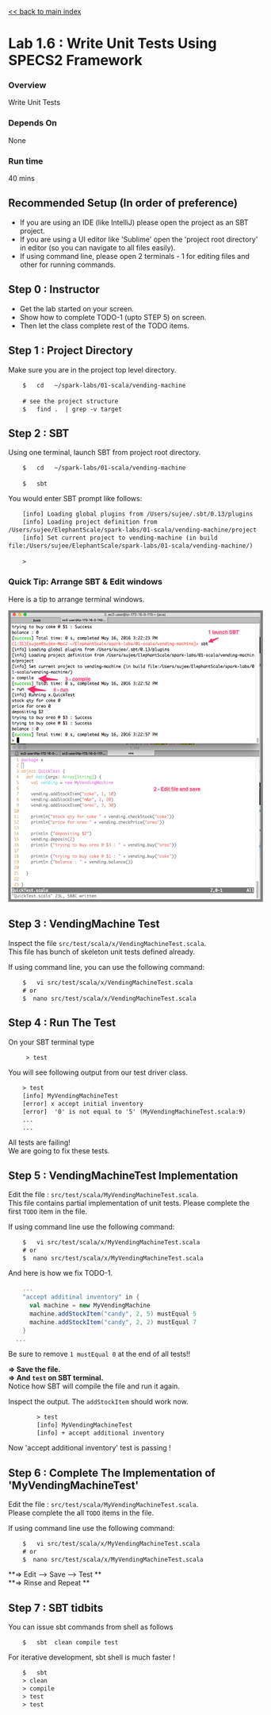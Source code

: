 <link rel='stylesheet' href='../../assets/main.css'/>

[<< back to main index](../../README.md) 

Lab 1.6 : Write Unit Tests Using SPECS2 Framework
===================================

### Overview
Write Unit Tests

### Depends On 
None

### Run time
40 mins

## Recommended Setup (In order of preference)
* If you are using an IDE (like IntelliJ)  please open the project as an SBT project.
* If you are using a UI editor like 'Sublime'  open the 'project root directory'  in editor (so you can navigate to all files easily).
* If using command line, please open 2 terminals - 1 for editing files and other for running commands.

## Step 0 : Instructor
* Get the lab started on your screen. 
* Show how to complete TODO-1 (upto STEP 5) on screen.
* Then let the class complete rest of the TODO items.


## Step 1 : Project Directory
Make sure you are in the project top level directory.

```
    $   cd   ~/spark-labs/01-scala/vending-machine

    # see the project structure
    $   find .  | grep -v target
```


## Step 2 : SBT
Using one terminal, launch SBT from project root directory.
```
    $   cd   ~/spark-labs/01-scala/vending-machine

    $   sbt

```

You would enter SBT prompt like follows:

```console
    [info] Loading global plugins from /Users/sujee/.sbt/0.13/plugins
    [info] Loading project definition from /Users/sujee/ElephantScale/spark-labs/01-scala/vending-machine/project
    [info] Set current project to vending-machine (in build file:/Users/sujee/ElephantScale/spark-labs/01-scala/vending-machine/)

    > 
```

### Quick Tip: Arrange SBT & Edit windows
Here is a tip to arrange terminal windows.  

<img src="../../images/1.5a.png" style="border: 5px solid grey ; max-width:100%;" />


## Step 3 : VendingMachine Test
Inspect  the file `src/test/scala/x/VendingMachineTest.scala`.  
This file has bunch of skeleton unit tests defined already.

If using command line, you can use the following command:
```
    $   vi src/test/scala/x/VendingMachineTest.scala
    # or
    $  nano src/test/scala/x/VendingMachineTest.scala
```

## Step 4 : Run The Test

On your SBT terminal type 
```
     > test
```

You will see following output from our test driver class.
```console
    > test
    [info] MyVendingMachineTest
    [error] x accept initial inventory
    [error]  '0' is not equal to '5' (MyVendingMachineTest.scala:9)
    ...
    ...
```

All tests are failing!  
We are going to fix these tests.

## Step 5 : VendingMachineTest Implementation
Edit the file : `src/test/scala/MyVendingMachineTest.scala`.  
This file contains partial implementation of unit tests.
Please complete the first `TODO` item in the file.

If using command line use the following command:
```
    $   vi src/test/scala/x/MyVendingMachineTest.scala
    # or
    $  nano src/test/scala/x/MyVendingMachineTest.scala

```

And here is how we fix TODO-1.

```scala
    ...
    "accept additinal inventory" in {
      val machine = new MyVendingMachine
      machine.addStockItem("candy", 2, 5) mustEqual 5
      machine.addStockItem("candy", 2, 2) mustEqual 7
    }
  ...
```

Be sure to remove ` 1 mustEqual 0 ` at the end of all tests!!

**=> Save the file.**  
**=> And `test` on SBT terminal.**  
Notice how SBT will compile the file and run it again.

Inspect the output.  The `addStockItem` should work now.

```console
        > test
        [info] MyVendingMachineTest
        [info] + accept additional inventory
```

Now 'accept additional inventory' test is passing ! 

## Step 6 : Complete The Implementation of 'MyVendingMachineTest'
Edit the file : `src/test/scala/MyVendingMachineTest.scala`.  
Please complete the all `TODO` items in the file.

If using command line use the following command:
```
    $   vi src/test/scala/x/MyVendingMachineTest.scala
    # or
    $  nano src/test/scala/x/MyVendingMachineTest.scala

```

**=> Edit --> Save --> Test **   
**=> Rinse and Repeat **   


## Step 7 : SBT tidbits
You can issue sbt commands from shell as follows
```
    $   sbt  clean compile test
```

For iterative development, sbt shell is much faster !

```
    $   sbt
    > clean
    > compile 
    > test
    > test
```
